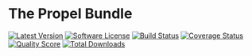 # The Propel Bundle

[![Latest Version](https://img.shields.io/github/release/mosiyash/taisiya-propel-bundle.svg?style=flat-square)](https://github.com/mosiyash/taisiya-propel-bundle/releases)
[![Software License](https://img.shields.io/badge/license-MIT-brightgreen.svg?style=flat-square)](LICENSE)
[![Build Status](https://img.shields.io/travis/mosiyash/taisiya-propel-bundle/master.svg?style=flat-square)](https://travis-ci.org/mosiyash/taisiya-propel-bundle)
[![Coverage Status](https://img.shields.io/scrutinizer/coverage/g/mosiyash/taisiya-propel-bundle.svg?style=flat-square)](https://scrutinizer-ci.com/g/mosiyash/taisiya-propel-bundle/code-structure)
[![Quality Score](https://img.shields.io/scrutinizer/g/mosiyash/taisiya-propel-bundle.svg?style=flat-square)](https://scrutinizer-ci.com/g/mosiyash/taisiya-propel-bundle)
[![Total Downloads](https://img.shields.io/packagist/dt/taisiya/propel-bundle.svg?style=flat-square)](https://packagist.org/packages/taisiya/propel-bundle)
